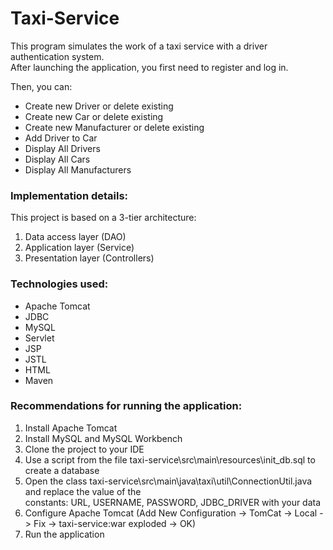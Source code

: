 # Taxi-Service

This program simulates the work of a taxi service with a driver authentication system.  
After launching the application, you first need to register and log in.  

Then, you can:  
- Create new Driver or delete existing 
- Create new Car or delete existing
- Create new Manufacturer or delete existing
- Add Driver to Car
- Display All Drivers
- Display All Cars
- Display All Manufacturers

### Implementation details:
This project is based on a 3-tier architecture:  
1. Data access layer (DAO)  
2. Application layer (Service)  
3. Presentation layer (Controllers)

### Technologies used:  
- Apache Tomcat
- JDBC
- MySQL
- Servlet 
- JSP
- JSTL
- HTML
- Maven 

### Recommendations for running the application:  
1. Install Apache Tomcat  
2. Install MySQL and MySQL Workbench 
3. Clone the project to your IDE
4. Use a script from the file taxi-service\src\main\resources\init_db.sql to create a database
5. Open the class taxi-service\src\main\java\taxi\util\ConnectionUtil.java and replace the value of the  
   constants: URL, USERNAME, PASSWORD, JDBC_DRIVER with your data
6. Configure Apache Tomcat (Add New Configuration -> TomCat -> Local -> Fix -> taxi-service:war exploded -> OK)
7. Run the application


